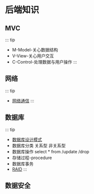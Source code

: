 # 后端知识

## MVC

::: tip

- M-Model-关心数据结构
- V-View-关心用户交互
- C-Control-处理数据与用户操作
:::

## 网络

::: tip

- [网络通信](./Network/)
:::

## 数据库

::: tip

- [数据库设计模式](./database/)
- 数据库分类 关系型 非关系型
- 数据库操作 select * from /update /drop
- 存储过程-procedure
- 数据库事务
- [RAID](https://blog.csdn.net/m1585761297/article/details/80062923)
:::

## 数据安全
